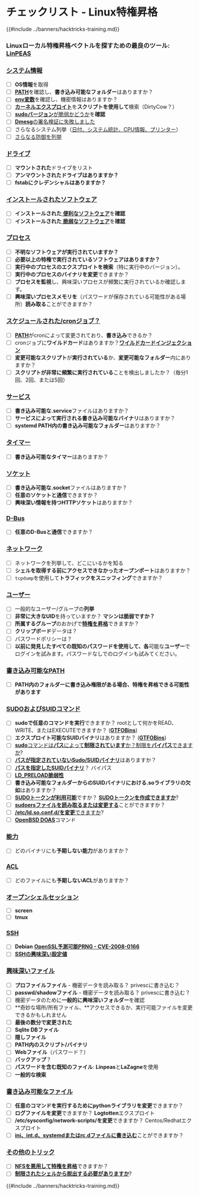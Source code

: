 # チェックリスト - Linux特権昇格

{{#include ../banners/hacktricks-training.md}}

### **Linuxローカル特権昇格ベクトルを探すための最良のツール:** [**LinPEAS**](https://github.com/carlospolop/privilege-escalation-awesome-scripts-suite/tree/master/linPEAS)

### [システム情報](privilege-escalation/#system-information)

- [ ] **OS情報**を取得
- [ ] [**PATH**](privilege-escalation/#path)を確認し、**書き込み可能なフォルダー**はありますか？
- [ ] [**env変数**](privilege-escalation/#env-info)を確認し、機密情報はありますか？
- [ ] [**カーネルエクスプロイト**](privilege-escalation/#kernel-exploits)を**スクリプトを使用して**検索（DirtyCow？）
- [ ] [**sudoバージョン**が脆弱かどうか](privilege-escalation/#sudo-version)を**確認**
- [ ] [**Dmesg**の署名検証に失敗しました](privilege-escalation/#dmesg-signature-verification-failed)
- [ ] さらなるシステム列挙（[日付、システム統計、CPU情報、プリンター](privilege-escalation/#more-system-enumeration)）
- [ ] [さらなる防御を列挙](privilege-escalation/#enumerate-possible-defenses)

### [ドライブ](privilege-escalation/#drives)

- [ ] **マウントされた**ドライブをリスト
- [ ] **アンマウントされたドライブはありますか？**
- [ ] **fstabにクレデンシャルはありますか？**

### [**インストールされたソフトウェア**](privilege-escalation/#installed-software)

- [ ] **インストールされた**[ **便利なソフトウェア**](privilege-escalation/#useful-software)を**確認**
- [ ] **インストールされた**[ **脆弱なソフトウェア**](privilege-escalation/#vulnerable-software-installed)を**確認**

### [プロセス](privilege-escalation/#processes)

- [ ] **不明なソフトウェアが実行されていますか？**
- [ ] **必要以上の特権で実行されているソフトウェアはありますか？**
- [ ] **実行中のプロセスのエクスプロイトを検索**（特に実行中のバージョン）。
- [ ] **実行中のプロセスのバイナリを変更**できますか？
- [ ] **プロセスを監視**し、興味深いプロセスが頻繁に実行されているか確認します。
- [ ] **興味深いプロセスメモリを**（パスワードが保存されている可能性がある場所）**読み取る**ことができますか？

### [スケジュールされた/cronジョブ？](privilege-escalation/#scheduled-jobs)

- [ ] [**PATH**](privilege-escalation/#cron-path)がcronによって変更されており、**書き込み**できるか？
- [ ] cronジョブに**ワイルドカード**はありますか？[**ワイルドカードインジェクション**](privilege-escalation/#cron-using-a-script-with-a-wildcard-wildcard-injection)
- [ ] **変更可能なスクリプト**が**実行されている**か、**変更可能なフォルダー**内にありますか？
- [ ] **スクリプトが非常に頻繁に実行されている**ことを検出しましたか？（毎分1回、2回、または5回）

### [サービス](privilege-escalation/#services)

- [ ] **書き込み可能な.service**ファイルはありますか？
- [ ] **サービスによって実行される書き込み可能なバイナリ**はありますか？
- [ ] **systemd PATH内の書き込み可能なフォルダー**はありますか？

### [タイマー](privilege-escalation/#timers)

- [ ] **書き込み可能なタイマー**はありますか？

### [ソケット](privilege-escalation/#sockets)

- [ ] **書き込み可能な.socket**ファイルはありますか？
- [ ] **任意のソケットと通信**できますか？
- [ ] **興味深い情報を持つHTTPソケット**はありますか？

### [D-Bus](privilege-escalation/#d-bus)

- [ ] **任意のD-Busと通信**できますか？

### [ネットワーク](privilege-escalation/#network)

- [ ] ネットワークを列挙して、どこにいるかを知る
- [ ] **シェルを取得する前にアクセスできなかったオープンポート**はありますか？
- [ ] `tcpdump`を使用して**トラフィックをスニッフィング**できますか？

### [ユーザー](privilege-escalation/#users)

- [ ] 一般的なユーザー/グループの**列挙**
- [ ] **非常に大きなUID**を持っていますか？ **マシンは脆弱ですか？**
- [ ] **所属するグループ**のおかげで[**特権を昇格**](privilege-escalation/interesting-groups-linux-pe/)できますか？
- [ ] **クリップボード**データは？
- [ ] パスワードポリシーは？
- [ ] **以前に発見したすべての既知のパスワードを使用して、各**可能な**ユーザー**でログインを試みます。パスワードなしでのログインも試みてください。

### [書き込み可能なPATH](privilege-escalation/#writable-path-abuses)

- [ ] **PATH内のフォルダーに書き込み権限がある場合、特権を昇格できる可能性があります**

### [SUDOおよびSUIDコマンド](privilege-escalation/#sudo-and-suid)

- [ ] **sudoで任意のコマンドを実行**できますか？ rootとして何かをREAD、WRITE、またはEXECUTEできますか？ ([**GTFOBins**](https://gtfobins.github.io))
- [ ] **エクスプロイト可能なSUIDバイナリ**はありますか？ ([**GTFOBins**](https://gtfobins.github.io))
- [ ] [**sudo**コマンドは**パス**によって**制限されています**か？制限を**バイパス**できますか](privilege-escalation/#sudo-execution-bypassing-paths)?
- [ ] [**パスが指定されていないSudo/SUIDバイナリ**](privilege-escalation/#sudo-command-suid-binary-without-command-path)はありますか？
- [ ] [**パスを指定したSUIDバイナリ**](privilege-escalation/#suid-binary-with-command-path)？ バイパス
- [ ] [**LD_PRELOAD脆弱性**](privilege-escalation/#ld_preload)
- [ ] **書き込み可能なフォルダーからのSUIDバイナリにおける.soライブラリの欠如**はありますか？ 
- [ ] [**SUDOトークンが利用可能**](privilege-escalation/#reusing-sudo-tokens)ですか？ [**SUDOトークンを作成できますか**](privilege-escalation/#var-run-sudo-ts-less-than-username-greater-than)?
- [ ] [**sudoersファイルを読み取るまたは変更する**](privilege-escalation/#etc-sudoers-etc-sudoers-d)ことができますか？
- [ ] [**/etc/ld.so.conf.d/**を**変更**できますか](privilege-escalation/#etc-ld-so-conf-d)?
- [ ] [**OpenBSD DOAS**](privilege-escalation/#doas)コマンド

### [能力](privilege-escalation/#capabilities)

- [ ] どのバイナリにも**予期しない能力**がありますか？

### [ACL](privilege-escalation/#acls)

- [ ] どのファイルにも**予期しないACL**がありますか？

### [オープンシェルセッション](privilege-escalation/#open-shell-sessions)

- [ ] **screen**
- [ ] **tmux**

### [SSH](privilege-escalation/#ssh)

- [ ] **Debian** [**OpenSSL予測可能PRNG - CVE-2008-0166**](privilege-escalation/#debian-openssl-predictable-prng-cve-2008-0166)
- [ ] [**SSHの興味深い設定値**](privilege-escalation/#ssh-interesting-configuration-values)

### [興味深いファイル](privilege-escalation/#interesting-files)

- [ ] **プロファイルファイル** - 機密データを読み取る？ privescに書き込む？
- [ ] **passwd/shadowファイル** - 機密データを読み取る？ privescに書き込む？
- [ ] 機密データのために**一般的に興味深いフォルダー**を確認
- [ ] **奇妙な場所/所有ファイル、**アクセスできるか、実行可能ファイルを変更できるかもしれません
- [ ] **最後の数分で変更された**
- [ ] **Sqlite DBファイル**
- [ ] **隠しファイル**
- [ ] **PATH内のスクリプト/バイナリ**
- [ ] **Webファイル**（パスワード？）
- [ ] **バックアップ**？
- [ ] **パスワードを含む既知のファイル**: **Linpeas**と**LaZagne**を使用
- [ ] **一般的な検索**

### [**書き込み可能なファイル**](privilege-escalation/#writable-files)

- [ ] **任意のコマンドを実行するためにpythonライブラリを変更**できますか？
- [ ] **ログファイルを変更**できますか？ **Logtotten**エクスプロイト
- [ ] **/etc/sysconfig/network-scripts/**を**変更**できますか？ Centos/Redhatエクスプロイト
- [ ] [**ini、int.d、systemdまたはrc.dファイルに書き込む**](privilege-escalation/#init-init-d-systemd-and-rc-d)ことができますか？

### [**その他のトリック**](privilege-escalation/#other-tricks)

- [ ] [**NFSを悪用して特権を昇格**](privilege-escalation/#nfs-privilege-escalation)できますか？
- [ ] [**制限されたシェルから脱出する必要がありますか**](privilege-escalation/#escaping-from-restricted-shells)?

{{#include ../banners/hacktricks-training.md}}
